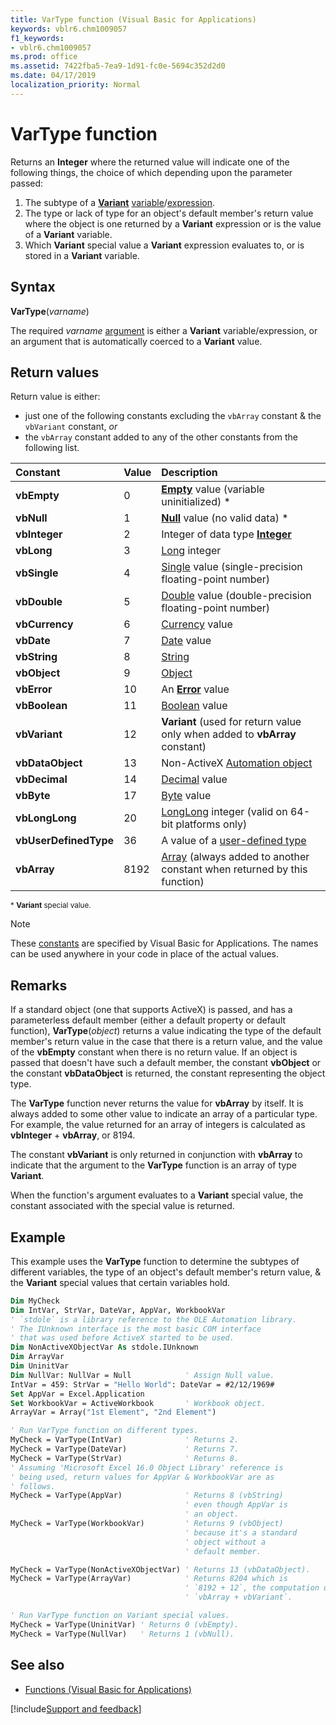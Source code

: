 ```yaml
---
title: VarType function (Visual Basic for Applications)
keywords: vblr6.chm1009057
f1_keywords:
- vblr6.chm1009057
ms.prod: office
ms.assetid: 7422fba5-7ea9-1d91-fc0e-5694c352d2d0
ms.date: 04/17/2019
localization_priority: Normal
---
```



# VarType function

Returns an **Integer** where the returned value will indicate one of the following things, the choice of which depending upon the parameter passed:
1) The subtype of a [**Variant**](../../Glossary/vbe-glossary.md#variant-data-type) [variable](../../Glossary/vbe-glossary.md#variable)/[expression](../../glossary/vbe-glossary.md#expression).
2) The type or lack of type for an object's default member's return value where the object is one returned by a **Variant** expression or is the value of a **Variant** variable.
3) Which **Variant** special value a **Variant** expression evaluates to, or is stored in a **Variant** variable.

## Syntax

**VarType**(_varname_)

The required _varname_ [argument](../../Glossary/vbe-glossary.md#argument) is either a **Variant** variable/expression, or an argument that is automatically coerced to a **Variant** value.
 
## Return values

Return value is either:

- just one of the following constants excluding the `vbArray` constant & the `vbVariant` constant, _or_
- the `vbArray` constant added to any of the other constants from the following list.

|Constant|Value|Description|
|:-----|:-----|:-----|
|**vbEmpty**|0|[**Empty**](../../Glossary/vbe-glossary.md#empty) value (variable uninitialized) \*|
|**vbNull**|1|[**Null**](../../Glossary/vbe-glossary.md#null) value (no valid data) \*|
|**vbInteger**|2|Integer of data type [**Integer**](../../Glossary/vbe-glossary.md#integer-data-type)|
|**vbLong**|3|[Long](../../Glossary/vbe-glossary.md#long-data-type) integer|
|**vbSingle**|4|[Single](../../Glossary/vbe-glossary.md#single-data-type) value (single-precision floating-point number)|
|**vbDouble**|5|[Double](../../Glossary/vbe-glossary.md#double-data-type) value (double-precision floating-point number)|
|**vbCurrency**|6|[Currency](../../Glossary/vbe-glossary.md#currency-data-type) value|
|**vbDate**|7|[Date](../../Glossary/vbe-glossary.md#date-data-type) value|
|**vbString**|8|[String](../../Glossary/vbe-glossary.md#string-data-type)|
|**vbObject**|9|[Object](../../glossary/vbe-glossary.md#object)|
|**vbError**|10|An [**Error**](../../reference/user-interface-help/cverr-function.md) value|
|**vbBoolean**|11|[Boolean](../../Glossary/vbe-glossary.md#boolean-data-type) value|
|**vbVariant**|12|**Variant** (used for return value only when added to **vbArray** constant)|
|**vbDataObject**|13|Non-ActiveX [Automation object](../../glossary/vbe-glossary.md#automation-object-1)|
|**vbDecimal**|14|[Decimal](../../Glossary/vbe-glossary.md#decimal-data-type) value|
|**vbByte**|17|[Byte](../../Glossary/vbe-glossary.md#byte-data-type) value|
|**vbLongLong**|20|[LongLong](longlong-data-type.md) integer (valid on 64-bit platforms only)|
|**vbUserDefinedType**|36|A value of a [user-defined type](../../Glossary/vbe-glossary.md#user-defined-type)|
|**vbArray**|8192|[Array](../../Glossary/vbe-glossary.md#array) (always added to another constant when returned by this function)|

<sup>* **Variant** special value.</sup>

> [!NOTE] 
> These [constants](../../Glossary/vbe-glossary.md#constant) are specified by Visual Basic for Applications. The names can be used anywhere in your code in place of the actual values.

## Remarks

If a standard object (one that supports ActiveX) is passed, and has a parameterless default member (either a default property or default function), **VarType**(_object_) returns a value indicating the type of the default member's return value in the case that there is a return value, and the value of the **vbEmpty** constant when there is no return value. If an object is passed that doesn't have such a default member, the constant **vbObject** or the constant **vbDataObject** is returned, the constant representing the object type.

The **VarType** function never returns the value for **vbArray** by itself. It is always added to some other value to indicate an array of a particular type. For example, the value returned for an array of integers is calculated as **vbInteger** + **vbArray**, or 8194. 

The constant **vbVariant** is only returned in conjunction with **vbArray** to indicate that the argument to the **VarType** function is an array of type **Variant**.

When the function's argument evaluates to a **Variant** special value, the constant associated with the special value is returned.

## Example

This example uses the **VarType** function to determine the subtypes of different variables, the type of an object's default member's return value, & the **Variant** special values that certain variables hold.

```vb
Dim MyCheck
Dim IntVar, StrVar, DateVar, AppVar, WorkbookVar
' `stdole` is a library reference to the OLE Automation library.
' The IUnknown interface is the most basic COM interface
' that was used before ActiveX started to be used.
Dim NonActiveXObjectVar As stdole.IUnknown
Dim ArrayVar
Dim UninitVar
Dim NullVar: NullVar = Null            ' Assign Null value.
IntVar = 459: StrVar = "Hello World": DateVar = #2/12/1969#
Set AppVar = Excel.Application
Set WorkbookVar = ActiveWorkbook       ' Workbook object.
ArrayVar = Array("1st Element", "2nd Element")

' Run VarType function on different types.
MyCheck = VarType(IntVar)              ' Returns 2.
MyCheck = VarType(DateVar)             ' Returns 7.
MyCheck = VarType(StrVar)              ' Returns 8.
' Assuming 'Microsoft Excel 16.0 Object Library' reference is 
' being used, return values for AppVar & WorkbookVar are as 
' follows.
MyCheck = VarType(AppVar)              ' Returns 8 (vbString)
                                       ' even though AppVar is
                                       ' an object.
MyCheck = VarType(WorkbookVar)         ' Returns 9 (vbObject)
                                       ' because it's a standard
                                       ' object without a
                                       ' default member.

MyCheck = VarType(NonActiveXObjectVar) ' Returns 13 (vbDataObject).
MyCheck = VarType(ArrayVar)            ' Returns 8204 which is
                                       ' `8192 + 12`, the computation of
                                       ' `vbArray + vbVariant`.

' Run VarType function on Variant special values.
MyCheck = VarType(UninitVar) ' Returns 0 (vbEmpty).
MyCheck = VarType(NullVar)   ' Returns 1 (vbNull).
```

## See also

- [Functions (Visual Basic for Applications)](../functions-visual-basic-for-applications.md)

[!include[Support and feedback](~/includes/feedback-boilerplate.md)]
